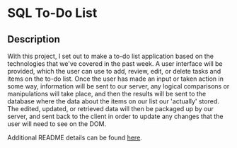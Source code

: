 # SQL To-Do List


## Description

With this project, I set out to make a to-do list application based on the technologies that we've covered in the past week. A user interface will be provided, which the user can use to add, review, edit, or delete tasks and items on the to-do list. Once the user has made an input or taken action in some way, information will be sent to our server, any logical comparisons or manipulations will take place, and then the results will be sent to the database where the data about the items on our list our 'actually' stored. The edited, updated, or retrieved data will then be packaged up by our server, and sent back to the client in order to update any changes that the user will need to see on the DOM.

Additional README details can be found [here](https://github.com/PrimeAcademy/readme-template/blob/master/README.md).
